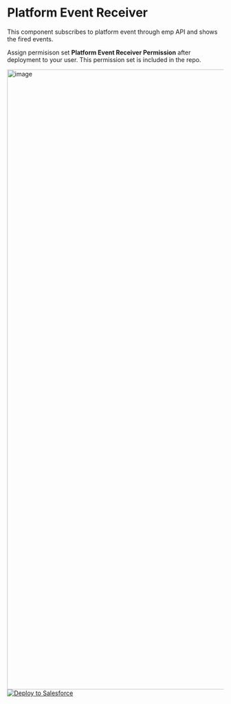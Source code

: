 # Platform Event Receiver

This component subscribes to platform event through emp API and shows the fired events.

Assign permisison set **Platform Event Receiver Permission** after deployment to your user. This permission set is included in the repo.

<img width="1440" alt="image" src="https://user-images.githubusercontent.com/11875599/180583332-9e0f585a-0044-40e9-b5bc-55ff5cb03db4.png">




<a href="https://githubsfdeploy.herokuapp.com">
  <img alt="Deploy to Salesforce"
       src="https://raw.githubusercontent.com/afawcett/githubsfdeploy/master/deploy.png">
</a>
